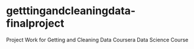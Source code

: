 # getttingandcleaningdata-finalproject
Project Work for Getting and Cleaning Data Coursera Data Science Course
